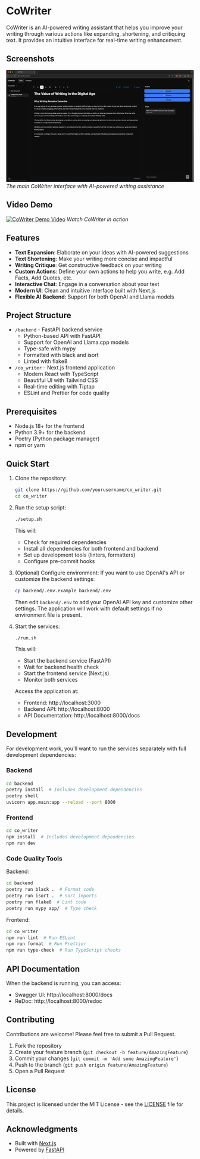 # CoWriter

CoWriter is an AI-powered writing assistant that helps you improve your writing through various actions like expanding, shortening, and critiquing text. It provides an intuitive interface for real-time writing enhancement.

## Screenshots

![CoWriter Interface](.github/assets/CoWriterUI.png)
*The main CoWriter interface with AI-powered writing assistance*

## Video Demo
[![CoWriter Demo Video](https://img.youtube.com/vi/XiomNY1v2J0/0.jpg)](https://youtu.be/XiomNY1v2J0)
*Watch CoWriter in action*

## Features

- **Text Expansion**: Elaborate on your ideas with AI-powered suggestions
- **Text Shortening**: Make your writing more concise and impactful
- **Writing Critique**: Get constructive feedback on your writing
- **Custom Actions**: Define your own actions to help you write, e.g. Add Facts, Add Quotes, etc.
- **Interactive Chat**: Engage in a conversation about your text
- **Modern UI**: Clean and intuitive interface built with Next.js
- **Flexible AI Backend**: Support for both OpenAI and Llama models

## Project Structure

- `/backend` - FastAPI backend service
  - Python-based API with FastAPI
  - Support for OpenAI and Llama.cpp models
  - Type-safe with mypy
  - Formatted with black and isort
  - Linted with flake8
- `/co_writer` - Next.js frontend application
  - Modern React with TypeScript
  - Beautiful UI with Tailwind CSS
  - Real-time editing with Tiptap
  - ESLint and Prettier for code quality

## Prerequisites

- Node.js 18+ for the frontend
- Python 3.9+ for the backend
- Poetry (Python package manager)
- npm or yarn

## Quick Start

1. Clone the repository:
   ```bash
   git clone https://github.com/yourusername/co_writer.git
   cd co_writer
   ```

2. Run the setup script:
   ```bash
   ./setup.sh
   ```
   This will:
   - Check for required dependencies
   - Install all dependencies for both frontend and backend
   - Set up development tools (linters, formatters)
   - Configure pre-commit hooks

3. (Optional) Configure environment:
   If you want to use OpenAI's API or customize the backend settings:
   ```bash
   cp backend/.env.example backend/.env
   ```
   Then edit `backend/.env` to add your OpenAI API key and customize other settings.
   The application will work with default settings if no environment file is present.

4. Start the services:
   ```bash
   ./run.sh
   ```
   This will:
   - Start the backend service (FastAPI)
   - Wait for backend health check
   - Start the frontend service (Next.js)
   - Monitor both services

   Access the application at:
   - Frontend: http://localhost:3000
   - Backend API: http://localhost:8000
   - API Documentation: http://localhost:8000/docs

## Development

For development work, you'll want to run the services separately with full development dependencies:

### Backend
```bash
cd backend
poetry install  # Includes development dependencies
poetry shell
uvicorn app.main:app --reload --port 8000
```

### Frontend
```bash
cd co_writer
npm install  # Includes development dependencies
npm run dev
```

### Code Quality Tools

Backend:
```bash
cd backend
poetry run black .  # Format code
poetry run isort .  # Sort imports
poetry run flake8  # Lint code
poetry run mypy app/  # Type check
```

Frontend:
```bash
cd co_writer
npm run lint  # Run ESLint
npm run format  # Run Prettier
npm run type-check  # Run TypeScript checks
```

## API Documentation

When the backend is running, you can access:
- Swagger UI: http://localhost:8000/docs
- ReDoc: http://localhost:8000/redoc

## Contributing

Contributions are welcome! Please feel free to submit a Pull Request.

1. Fork the repository
2. Create your feature branch (`git checkout -b feature/AmazingFeature`)
3. Commit your changes (`git commit -m 'Add some AmazingFeature'`)
4. Push to the branch (`git push origin feature/AmazingFeature`)
5. Open a Pull Request

## License

This project is licensed under the MIT License - see the [LICENSE](LICENSE) file for details.

## Acknowledgments

- Built with [Next.js](https://nextjs.org/)
- Powered by [FastAPI](https://fastapi.tiangolo.com/)